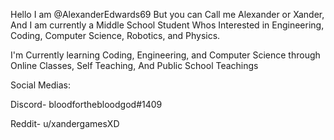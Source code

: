Hello I am @AlexanderEdwards69 But you can Call me Alexander or Xander, And I am currently a Middle School Student Whos Interested in Engineering, Coding, Computer Science, Robotics, and Physics.

I'm Currently learning Coding, Engineering, and Computer Science through Online Classes, Self Teaching, And Public School Teachings

Social Medias:

Discord- bloodforthebloodgod#1409

Reddit- u/xandergamesXD



